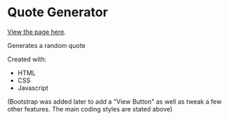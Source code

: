 # Quote Generator

[View the page here](https://shadowecco.github.io/portfolio/quote-generator-web/).

Generates a random quote

Created with:

- HTML
- CSS
- Javascript

(Bootstrap was added later to add a "View Button" as well as tweak a few other features. The main coding styles are stated above)